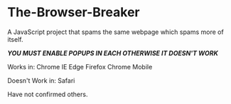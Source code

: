 # The-Browser-Breaker
A JavaScript project that spams the same webpage which spams more of itself.

***YOU MUST ENABLE POPUPS IN EACH OTHERWISE IT DOESN'T WORK***

Works in:
Chrome
IE
Edge
Firefox
Chrome Mobile

Doesn't Work in:
Safari

Have not confirmed others.

